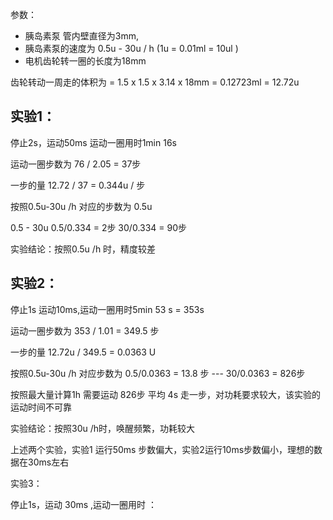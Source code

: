 参数：

- 胰岛素泵 管内壁直径为3mm,
- 胰岛素泵的速度为 0.5u - 30u / h    (1u = 0.01ml = 10ul )
- 电机齿轮转一圈的长度为18mm



齿轮转动一周走的体积为 = 1.5 x 1.5 x 3.14 x 18mm = 0.12723ml =  12.72u  

## 实验1：

停止2s，运动50ms    运动一圈用时1min 16s 

运动一圈步数为   76 / 2.05 =  37步   

一步的量    12.72 / 37 =  0.344u / 步    

按照0.5u-30u /h 对应的步数为  0.5u

0.5 - 30u        0.5/0.334 = 2步     30/0.334 = 90步  

实验结论：按照0.5u /h 时，精度较差



## 实验2：

停止1s 运动10ms,运动一圈用时5min 53 s  = 353s   

运动一圈步数为 353 /  1.01 = 349.5 步

一步的量  12.72u / 349.5 = 0.0363 U

按照0.5u-30u /h  对应步数为 0.5/0.0363 =  13.8 步   ---    30/0.0363 = 826步

按照最大量计算1h 需要运动 826步 平均 4s 走一步，对功耗要求较大，该实验的运动时间不可靠

实验结论：按照30u /h时，唤醒频繁，功耗较大



上述两个实验，实验1 运行50ms 步数偏大，实验2运行10ms步数偏小，理想的数据在30ms左右



实验3：

停止1s，运动 30ms ,运动一圈用时 ：











​    